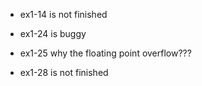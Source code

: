 
- ex1-14 is not finished

- ex1-24 is buggy

- ex1-25 why the floating point overflow???

- ex1-28 is not finished

